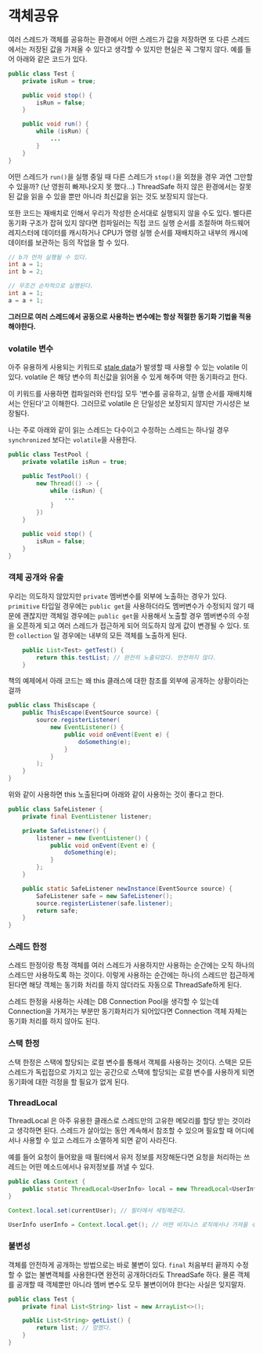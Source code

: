 # 객체공유

여러 스레드가 객체를 공유하는 환경에서 어떤 스레드가 값을 저장하면 또 다른 스레드에서는 저장된 값을 가져올 수 있다고 생각할 수 있지만 현실은 꼭 그렇지 않다.
예를 들어 아래와 같은 코드가 있다.

```java
public class Test {
	private isRun = true;

	public void stop() {
		isRun = false;
	}

	public void run() {
		while (isRun) {
			...
		}
	}	
}

```

어떤 스레드가 `run()`을 실행 중일 때 다른 스레드가 `stop()`을 외쳤을 경우 과연 그만할 수 있을까? (난 영원히 빠져나오지 못 했다...)
ThreadSafe 하지 않은 환경에서는 잘못된 값을 읽을 수 있을 뿐만 아니라 최신값을 읽는 것도 보장되지 않는다.

또한 코드는 재배치로 인해서 우리가 작성한 순서대로 실행되지 않을 수도 있다. 별다른 동기화 구조가 잡혀 있지 않다면 컴파일러는 직접 코드 실행 순서를 조절하며
하드웨어 레지스터에 데이터를 캐시하거나 CPU가 명령 실행 순서를 재배치하고 내부의 캐시에 데이터를 보관하는 등의 작업을 할 수 있다.

```java
// b가 먼저 실행될 수 있다.
int a = 1;
int b = 2;

// 무조건 순차적으로 실행된다.
int a = 1;
a = a + 1;
```

**그러므로 여러 스레드에서 공동으로 사용하는 변수에는 항상 적절한 동기화 기법을 적용해야한다.**

### volatile 변수

아주 유용하게 사용되는 키워드로 [stale data](http://www.terms.co.kr/staledata.htm)가 발생할 때 사용할 수 있는 volatile 이 있다.
volatile 은 해당 변수의 최신값을 읽어올 수 있게 해주며 약한 동기화라고 한다.

이 키워드를 사용하면 컴파일러와 런타임 모두 '변수를 공유하고, 실행 순서를 재배치해서는 안된다'고 이해한다.
그러므로 volatile 은 단일성은 보장되지 않지만 가시성은 보장될다.

나는 주로 아래와 같이 읽는 스레드는 다수이고 수정하는 스레드는 하나일 경우 `synchronized` 보다는 `volatile`을 사용한다.
```java
public class TestPool {
	private volatile isRun = true;

	public TestPool() {
		new Thread(() -> {
			while (isRun) {
				...
			}
		})
	}

	public void stop() {
		isRun = false;
	}
}
```

### 객체 공개와 유출

우리는 의도하지 않았지만 `private` 멤버변수를 외부에 노출하는 경우가 있다. `primitive` 타입일 경우에는 `public get`을 사용하더라도 멤버변수가 수정되지 않기 때문에 
괜찮지만 객체일 경우에는 `public get`을 사용해서 노출할 경우 멤버변수의 수정을 오픈하게 되고 여러 스레드가 접근하게 되어 의도하지 않게 값이 변경될 수 있다.
또한 `collection` 일 경우에는 내부의 모든 객체를 노출하게 된다.

```java
	public List<Test> getTest() {
		return this.testList; // 완전히 노출되었다. 안전하지 않다.
	}
```

책의 예제에서 아래 코드는 왜 this 클래스에 대한 참조를 외부에 공개하는 상황이라는 걸까
```java
public class ThisEscape {
	public ThisEscape(EventSource source) {
		source.registerListener(
			new EventListener() {
				public void onEvent(Event e) {
					doSomething(e);
				}
			}
		);
	}
}
```
위와 같이 사용하면 this 노출된다며 아래와 같이 사용하는 것이 좋다고 한다.
```java
public class SafeListener {
	private final EventListener listener;

	private SafeListener() {
		listener = new EventListener() {
			public void onEvent(Event e) {
				doSomething(e);
			}
		};
	}

	public static SafeListener newInstance(EventSource source) {
		SafeListener safe = new SafeListener();
		source.registerListener(safe.listener);
		return safe;
	}
}
```

### 스레드 한정

스레드 한정이랑 특정 객체를 여러 스레드가 사용하지만 사용하는 순간에는 오직 하나의 스레드만 사용하도록 하는 것이다.
이렇게 사용하는 순간에는 하나의 스레드만 접근하게 된다면 해당 객체는 동기화 처리를 하지 않더라도 자동으로 ThreadSafe하게 된다.

스레드 한정을 사용하는 사례는 DB Connection Pool을 생각할 수 있는데 Connection을 가져가는 부분만 동기화처리가 되어있다면
Connection 객체 자체는 동기화 처리를 하지 않아도 된다.

### 스택 한정

스택 한정은 스택에 할당되는 로컬 변수를 통해서 객체를 사용하는 것이다.
스택은 모든 스레드가 독립접으로 가지고 있는 공간으로 스택에 할당되는 로컬 변수를 사용하게 되면 동기화에 대한 걱정을 할 필요가 없게 된다.

### ThreadLocal

ThreadLocal 은 아주 유용한 클래스로 스레드만의 고유한 메모리를 할당 받는 것이라고 생각하면 된다.
스레드가 살아있는 동안 계속해서 참조할 수 있으며 필요할 때 어디에서나 사용할 수 있고 스레드가 소멸하게 되면 같이 사라진다.

예를 들어 요청이 들어왔을 때 필터에서 유저 정보를 저장해둔다면 요청을 처리하는 쓰레드는 어떤 메소드에서나 유저정보를 꺼낼 수 있다.

```java
public class Context {
    public static ThreadLocal<UserInfo> local = new ThreadLocal<UserInfo>();
}

Context.local.set(currentUser); // 필터에서 세팅해준다.

UserInfo userInfo = Context.local.get(); // 어떤 비지니스 로직에서나 가져올 수 있다.
```

### 불변성

객체를 안전하게 공개하는 방법으로는 바로 불변이 있다. `final`
처음부터 끝까지 수정할 수 없는 불변객체를 사용한다면 완전히 공개하더라도 ThreadSafe 하다.
물론 객체를 공개할 때 객체뿐만 아니라 멤버 변수도 모두 불변이어야 한다는 사실은 잊지말자.

```java
public class Test {
	private final List<String> list = new ArrayList<>();

	public List<String> getList() {
		return list; // 망했다.
	}
}
```